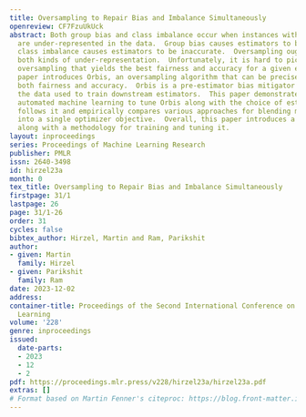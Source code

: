 ```yaml
---
title: Oversampling to Repair Bias and Imbalance Simultaneously
openreview: CF7FzuUkUck
abstract: Both group bias and class imbalance occur when instances with certain characteristics
  are under-represented in the data.  Group bias causes estimators to be unfair and
  class imbalance causes estimators to be inaccurate.  Oversampling ought to address
  both kinds of under-representation.  Unfortunately, it is hard to pick a level of
  oversampling that yields the best fairness and accuracy for a given estimator.  This
  paper introduces Orbis, an oversampling algorithm that can be precisely tuned for
  both fairness and accuracy.  Orbis is a pre-estimator bias mitigator that modifies
  the data used to train downstream estimators.  This paper demonstrates how to use
  automated machine learning to tune Orbis along with the choice of estimator that
  follows it and empirically compares various approaches for blending multiple metrics
  into a single optimizer objective.  Overall, this paper introduces a new bias mitigator
  along with a methodology for training and tuning it.
layout: inproceedings
series: Proceedings of Machine Learning Research
publisher: PMLR
issn: 2640-3498
id: hirzel23a
month: 0
tex_title: Oversampling to Repair Bias and Imbalance Simultaneously
firstpage: 31/1
lastpage: 26
page: 31/1-26
order: 31
cycles: false
bibtex_author: Hirzel, Martin and Ram, Parikshit
author:
- given: Martin
  family: Hirzel
- given: Parikshit
  family: Ram
date: 2023-12-02
address:
container-title: Proceedings of the Second International Conference on Automated Machine
  Learning
volume: '228'
genre: inproceedings
issued:
  date-parts:
  - 2023
  - 12
  - 2
pdf: https://proceedings.mlr.press/v228/hirzel23a/hirzel23a.pdf
extras: []
# Format based on Martin Fenner's citeproc: https://blog.front-matter.io/posts/citeproc-yaml-for-bibliographies/
---
```

